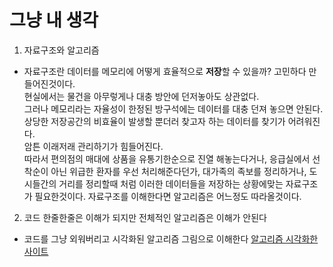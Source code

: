 # 그냥 내 생각

1. 자료구조와 알고리즘
  - 자료구조란 데이터를 메모리에 어떻게 효율적으로 **저장**할 수 있을까? 고민하다 만들어진것이다.\
  현실에서는 물건을 아무렇게나 대충 방안에 던저놓아도 상관없다.\
  그러나 메모리라는 자율성이 한정된 방구석에는 데이터를 대충 던져 놓으면 안된다.\
   상당한 저장공간의 비효율이 발생할 뿐더러 찾고자 하는 데이터를 찾기가 어려워진다.\
   암튼 이래저래 관리하기가 힘들어진다.\
   따라서 편의점의 매대에 상품을 유통기한순으로 진열 해놓는다거나, 응급실에서 선착순이 아닌 위급한 환자를 우선 처리해준다던가,
   대가족의 족보를 정리하거나,
   도시들간의 거리를 정리할때 처럼 이러한 데이터들을 저장하는 상황에맞는 자료구조가 필요한것이다.
   자료구조를 이해한다면
   알고리즘은 어느정도 따라올것이다.

2. 코드 한줄한줄은 이해가 되지만 전체적인 알고리즘은 이해가 안된다
  - 코드를 그냥 외워버리고 시각화된 알고리즘 그림으로 이해한다
  [알고리즘 시각화한 사이트](https://www.cs.usfca.edu/~galles/visualization/Algorithms.html)
  


